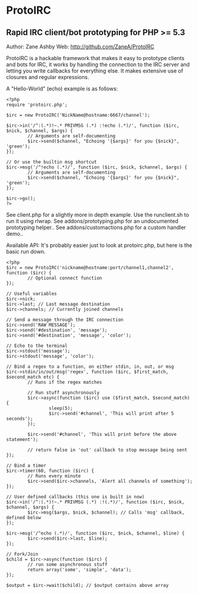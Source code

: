 ProtoIRC
========

Rapid IRC client/bot prototyping for PHP >= 5.3
-----------------------------------------------

Author: Zane Ashby
Web: http://github.com/ZaneA/ProtoIRC

ProtoIRC is a hackable framework that makes it easy to prototype clients and bots for IRC, it works
by handling the connection to the IRC server and letting you write callbacks for everything else.
It makes extensive use of closures and regular expressions.

A "Hello-World" (echo) example is as follows:

    <?php
    require 'protoirc.php';
     
    $irc = new ProtoIRC('NickName@hostname:6667/channel');
     
    $irc->in('/^:(.*)!~.* PRIVMSG (.*) :!echo (.*)/', function ($irc, $nick, $channel, $args) {
            // Arguments are self-documenting
            $irc->send($channel, "Echoing '{$args}' for you {$nick}", 'green');
    });
    
    // Or use the builtin msg shortcut
    $irc->msg('/^!echo (.*)/', function ($irc, $nick, $channel, $args) {
            // Arguments are self-documenting
            $irc->send($channel, "Echoing '{$args}' for you {$nick}", 'green');
    });
     
    $irc->go();
    ?>

See client.php for a slightly more in depth example. Use the runclient.sh to run it using rlwrap.
See addons/prototyping.php for an undocumented prototyping helper..
See addons/customactions.php for a custom handler demo..

Available API:
It's probably easier just to look at protoirc.php, but here is the basic run down.

    <?php
    $irc = new ProtoIRC('nickname@hostname:port/channel1,channel2', function ($irc) {
            // Optional connect function
    });
     
    // Useful variables
    $irc->nick;
    $irc->last; // Last message destination
    $irc->channels; // Currently joined channels
     
    // Send a message through the IRC connection
    $irc->send('RAW MESSAGE');
    $irc->send('#destination', 'message');
    $irc->send('#destination', 'message', 'color');
     
    // Echo to the terminal
    $irc->stdout('message');
    $irc->stdout('message', 'color');
     
    // Bind a regex to a function, on either stdin, in, out, or msg
    $irc->stdin/in/out/msg('regex', function ($irc, $first_match, $second_match etc) {
            // Runs if the regex matches
     
            // Run stuff asynchronously
            $irc->async(function ($irc) use ($first_match, $second_match) {
                    sleep(5);
                    $irc->send('#channel', 'This will print after 5 seconds');
            });
     
            $irc->send('#channel', 'This will print before the above statement');
     
            // return false in 'out' callback to stop message being sent
    });
     
    // Bind a timer
    $irc->timer(60, function ($irc) {
            // Runs every minute
            $irc->send($irc->channels, 'Alert all channels of something');
    });
     
    // User defined callbacks (this one is built in now)
    $irc->in('/^:(.*)!~.* PRIVMSG (.*) :!(.*)/', function ($irc, $nick, $channel, $args) {
            $irc->msg($args, $nick, $channel); // Calls 'msg' callback, defined below
    });
     
    $irc->msg('/^echo (.*)/', function ($irc, $nick, $channel, $line) {
            $irc->send($irc->last, $line);
    });

    // Fork/Join
    $child = $irc->async(function ($irc) {
            // run some asynchronous stuff
            return array('some', 'simple', 'data');
    });

    $output = $irc->wait($child); // $output contains above array
